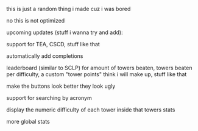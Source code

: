 this is just a random thing i made cuz i was bored

no this is not optimized





upcoming updates (stuff i wanna try and add):



support for TEA, CSCD, stuff like that

automatically add completions

leaderboard (similar to SCLP) for amount of towers beaten, towers beaten per difficulty, a custom "tower points" think i will make up, stuff like that

make the buttons look better they look ugly

support for searching by acronym

display the numeric difficulty of each tower inside that towers stats

more global stats

